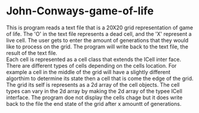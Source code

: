 # John-Conways-game-of-life
This is program reads a text file that is a 20X20 grid representation of game of life. The 'O' in the text file represents a dead cell, and the 'X' represent a live cell. The user gets to enter the amount of generations that they would like to process on the grid. The program will write back to the text file, the result of the text file.  
Each cell is represented as a cell class that extends the ICell inter face. There are different types of cells depending on the cells location. For example a cell in the middle of the grid will have a slightly different algorthim to determine its state then a cell that is come the edge of the grid. The grid its self is represents as a 2d array of the cell objects. The cell types can vary in the 2d array by making the 2d array of the typee ICell interface. 
The program doe not display the cells chage but it does write back to the file the end state of the grid after x amountt of generations.
